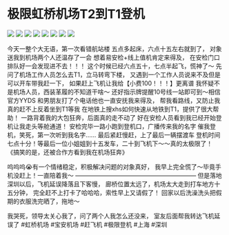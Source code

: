 # 极限虹桥机场T2到T1登机

![](img/b67bbade-bee7-4a5f-b654-a5d27f3d9ae6.jpg)
![](img/72e2e5c2-dd17-47cc-b3c5-2cbf790f0a72.jpg)
![](img/e11d1798-442b-40f3-99b1-b4809add04b0.jpg)
![](img/28ebf97b-d4d3-44d8-8a1d-a70e0bd58ecb.jpg)
![](img/e2707f53-ad32-45cb-b69c-38f4378223d5.jpg)
![](img/2a5c43c2-b3d7-4e4f-b370-3c4440ec009b.jpg)
![](img/ed55b652-8a07-448d-ae68-6fc9dc337114.jpg)
![](img/c875798f-7a09-426c-9dcd-28684f3352ad.jpg)

今天一整个大无语，第一次看错航站楼
五点多起床，六点十五左右就到了，
对象送我到机场两个人还温存了一会
想着易安检+线上值机肯定来得及，
在安检门口排队好一会发现进不去！！！
这个时候已经六点五十，七点半起飞，慌神了～
先问了机场工作人员怎么去T1，立马转弯下楼，
又遇到一个工作人员说来不及但是可以开车带我赶一下，
如果赶上飞机让我给【小费100！！！】更离谱
我怀疑不是机场人员，西装革履的不知道干啥～
还好指示牌提醒10号线一站即可到～相信官方YYDS
和男朋友打了个电话他也一直安抚我来得及，
帮我看路线，又防止我真的赶不上反着坐到T1等我
在地铁上搜xhs如何快速从地铁到T1，提供了很大帮助！
一路背着我的大包狂奔，后面真的走不动了
好在安检人员看到我已经开始登机让我走头等舱通道！
安检完毕一路小跑到登机口，广播传来我的名字
催我登机，笑死，第一次听到我名字……
最后紧赶慢赶，上了最后一辆摆渡车
登机时间七点十分！等最后一位小姐姐到十五发车，二十到飞机下～～真的太极限了！
《搞笑的是，还被合作方看到我在机场狂奔》
 
呜呜呜😭有一个情绪稳定，积极解决问题的对象真好，
我早上完全慌了～毕竟手机没赶上！一直陪着我～
————————————————————
但是落地深圳以后，飞机延误降落且下客慢，
廊桥位置太远了，机场太大走到打车地方十五分钟，
完全赶不上打卡了哈哈哈，索性早上又请假了！
回家以后洗澡洗头把假期的衣服洗完晒了，拖地～
 
我哭死，领导太关心我了，问了两个人我怎么还没来，
室友后面帮我转达飞机延误了
#虹桥机场 #宝安机场 #赶飞机 #极限登机 #上海 #深圳